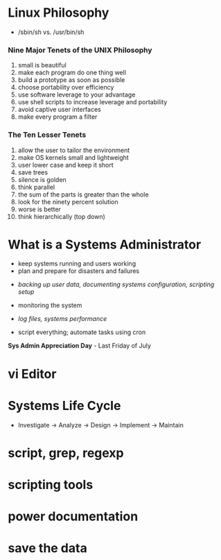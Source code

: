 # Linux Philosophy

- /sbin/sh vs. /usr/bin/sh

### Nine Major Tenets of the UNIX Philosophy

1. small is beautiful
2. make each program do one thing well
3. build a prototype as soon as possible
4. choose portability over efficiency
5. use software leverage to your advantage
7. use shell scripts to increase leverage and portability
8. avoid captive user interfaces
9. make every program a filter

### The Ten Lesser Tenets

1. allow the user to tailor the environment
2. make OS kernels small and lightweight
3. user lower case and keep it short
4. save trees
5. silence is golden
6. think parallel
7. the sum of the parts is greater than the whole
8. look for the ninety percent solution
9. worse is better
10. think hierarchically (top down)

# What is a Systems Administrator

- keep systems running and users working
- plan and prepare for disasters and failures
* _backing up user data, documenting systems configuration, scripting setup_
- monitoring the system
* _log files, systems performance_
- script everything; automate tasks using cron

**Sys Admin Appreciation Day** - Last Friday of July

# vi Editor

# Systems Life Cycle

- Investigate -> Analyze -> Design -> Implement -> Maintain

# script, grep, regexp

# scripting tools

# power documentation

# save the data
